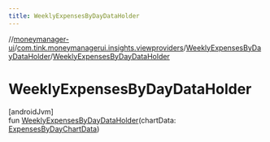 ```yaml
---
title: WeeklyExpensesByDayDataHolder
---
```

//[moneymanager-ui](../../../index.html)/[com.tink.moneymanagerui.insights.viewproviders](../index.html)/[WeeklyExpensesByDayDataHolder](index.html)/[WeeklyExpensesByDayDataHolder](-weekly-expenses-by-day-data-holder.html)



# WeeklyExpensesByDayDataHolder



[androidJvm]\
fun [WeeklyExpensesByDayDataHolder](-weekly-expenses-by-day-data-holder.html)(chartData: [ExpensesByDayChartData](../-expenses-by-day-chart-data/index.html))




